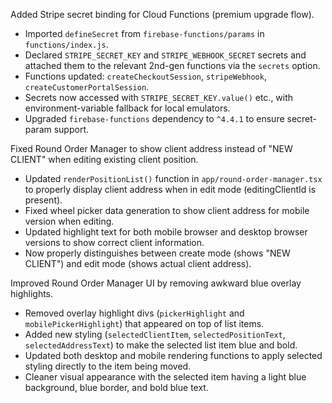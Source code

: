 Added Stripe secret binding for Cloud Functions (premium upgrade flow).

- Imported `defineSecret` from `firebase-functions/params` in `functions/index.js`.
- Declared `STRIPE_SECRET_KEY` and `STRIPE_WEBHOOK_SECRET` secrets and attached them to the relevant 2nd-gen functions via the `secrets` option.
- Functions updated: `createCheckoutSession`, `stripeWebhook`, `createCustomerPortalSession`.
- Secrets now accessed with `STRIPE_SECRET_KEY.value()` etc., with environment-variable fallback for local emulators.
- Upgraded `firebase-functions` dependency to `^4.4.1` to ensure secret-param support.

Fixed Round Order Manager to show client address instead of "NEW CLIENT" when editing existing client position.

- Updated `renderPositionList()` function in `app/round-order-manager.tsx` to properly display client address when in edit mode (editingClientId is present).
- Fixed wheel picker data generation to show client address for mobile version when editing.
- Updated highlight text for both mobile browser and desktop browser versions to show correct client information.
- Now properly distinguishes between create mode (shows "NEW CLIENT") and edit mode (shows actual client address).

Improved Round Order Manager UI by removing awkward blue overlay highlights.

- Removed overlay highlight divs (`pickerHighlight` and `mobilePickerHighlight`) that appeared on top of list items.
- Added new styling (`selectedClientItem`, `selectedPositionText`, `selectedAddressText`) to make the selected list item blue and bold.
- Updated both desktop and mobile rendering functions to apply selected styling directly to the item being moved.
- Cleaner visual appearance with the selected item having a light blue background, blue border, and bold blue text. 